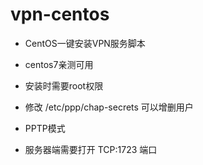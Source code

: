 # **vpn-centos**

- CentOS一键安装VPN服务脚本

- centos7亲测可用

- 安装时需要root权限

- 修改 /etc/ppp/chap-secrets 可以增删用户

- PPTP模式

- 服务器端需要打开 TCP:1723 端口
